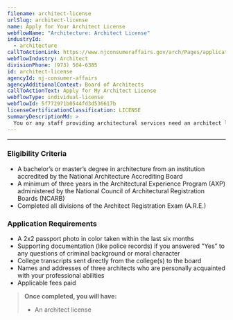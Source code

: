 ```yaml
---
filename: architect-license
urlSlug: architect-license
name: Apply for Your Architect License
webflowName: "Architecture: Architect License"
industryId:
  - architecture
callToActionLink: https://www.njconsumeraffairs.gov/arch/Pages/applications.aspx
webflowIndustry: Architect
divisionPhone: (973) 504-6385
id: architect-license
agencyId: nj-consumer-affairs
agencyAdditionalContext: Board of Architects
callToActionText: Apply for My Architect License
webflowType: individual-license
webflowId: 5f772971b0544fd3d536617b
licenseCertificationClassification: LICENSE
summaryDescriptionMd: >
  You or any staff providing architectural services need an architect license.
---
```


---

### Eligibility Criteria

- A bachelor’s or master’s degree in architecture from an institution accredited by the National Architecture Accrediting Board
- A minimum of three years in the Architectural Experience Program (AXP) administered by the National Council of Architectural Registration Boards (NCARB)
- Completed all divisions of the Architect Registration Exam (A.R.E.)

### Application Requirements

- A 2x2 passport photo in color taken within the last six months
- Supporting documentation (like police records) if you answered "Yes” to any questions of criminal background or moral character
- College transcripts sent directly from the college(s) to the board
- Names and addresses of three architects who are personally acquainted with your professional abilities
- Applicable fees paid

> **Once completed, you will have:**
>
> - An architect license
